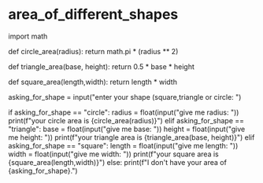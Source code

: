 # area_of_different_shapes
import math

def circle_area(radius):
    return math.pi * (radius ** 2)

def triangle_area(base, height):
    return 0.5 * base * height

def square_area(length,width):
    return length * width

asking_for_shape = input("enter your shape (square,triangle or circle: ")

if asking_for_shape == "circle":
    radius = float(input("give me radius: "))
    print(f"your circle area is {circle_area(radius)}")
elif asking_for_shape == "triangle":
    base = float(input("give me base: "))
    height = float(input("give me height: "))
    print(f"your triangle area is {triangle_area(base, height)}")
elif asking_for_shape == "square":
    length = float(input("give me length: "))
    width = float(input("give me width: "))
    print(f"your square area is {square_area(length,width)}")
else:
    print(f"I don't have your area of {asking_for_shape}.")
